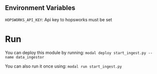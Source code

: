 ## Environment Variables
`HOPSWORKS_API_KEY`: Api key to hopsworks must be set

# Run
You can deploy this module by running: `modal deploy start_ingest.py --name data_ingestor`

You can also run it once using: `modal run start_ingest.py`